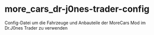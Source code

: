 # more_cars_dr-j0nes-trader-config
Config-Datei um die Fahrzeuge und Anbauteile der MoreCars Mod im Dr.J0nes Trader zu verwenden
